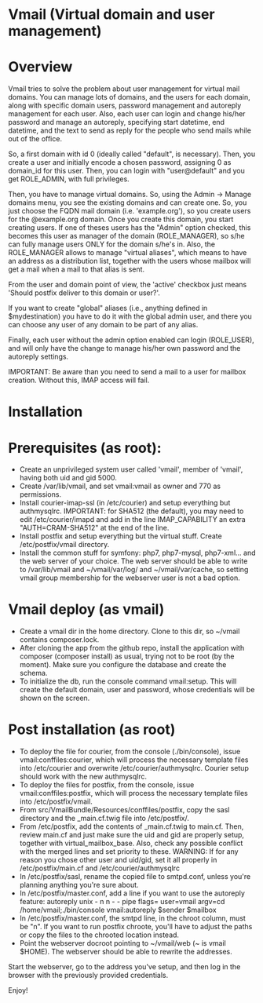 Vmail (Virtual domain and user management)
==========================================


Overview
========

Vmail tries to solve the problem about user management for virtual mail domains. You can manage lots of domains, and the users for each domain, along with specific domain users, password management and autoreply management for each user. Also, each user can login and change his/her password and manage an autoreply, specifying start datetime, end datetime, and the text to send as reply for the people who send mails while out of the office.

So, a first domain with id 0 (ideally called "default", is necessary). Then, you create a user and initially encode a chosen password, assigning 0 as domain_id for this user. Then, you can login with "user@default" and you get ROLE_ADMIN, with full privileges.

Then, you have to manage virtual domains. So, using the Admin -> Manage domains menu, you see the existing domains and can create one. So, you just choose the FQDN mail domain (i.e. 'example.org'), so you create users for the @example.org domain. Once you create this domain, you start creating users. If one of theses users has the "Admin" option checked, this becomes this user as manager of the domain (ROLE_MANAGER), so s/he can fully manage users ONLY for the domain s/he's in. Also, the ROLE_MANAGER allows to manage "virtual aliases", which means to have an address as a distribution list, together with the users whose mailbox will get a mail when a mail to that alias is sent.

From the user and domain point of view, the 'active' checkbox just means 'Should postfix deliver to this domain or user?'.

If you want to create "global" aliases (i.e., anything defined in $mydestination) you have to do it with the global admin user, and there you can choose any user of any domain to be part of any alias.

Finally, each user without the admin option enabled can login (ROLE_USER), and will only have the change to manage his/her own password and the autoreply settings.


IMPORTANT: Be aware than you need to send a mail to a user for mailbox creation. Without this, IMAP access will fail.



Installation
============

Prerequisites (as root):
=======================
- Create an unprivileged system user called 'vmail', member of 'vmail', having both uid and gid 5000.
- Create /var/lib/vmail, and set vmail:vmail as owner and 770 as permissions.
- Install courier-imap-ssl (in /etc/courier) and setup everything but authmysqlrc. IMPORTANT: for SHA512 (the default), you may need to edit /etc/courier/imapd and add in the line IMAP_CAPABILITY an extra "AUTH=CRAM-SHA512" at the end of the line.
- Install postfix and setup everything but the virtual stuff. Create /etc/postfix/vmail directory.
- Install the common stuff for symfony: php7, php7-mysql, php7-xml... and the web server of your choice. The web server should be able to write to /var/lib/vmail and ~/vmail/var/log/ and ~/vmail/var/cache, so setting vmail group membership for the webserver user is not a bad option.


Vmail deploy (as vmail)
=======================
- Create a vmail dir in the home directory. Clone to this dir, so ~/vmail contains composer.lock.
- After cloning the app from the github repo, install the application with composer (composer install) as usual, trying not to be root (by the moment). Make sure you configure the database and create the schema.
- To initialize the db, run the console command vmail:setup. This will create the default domain, user and password, whose credentials will be shown on the screen.

Post installation (as root)
===========================
- To deploy the file for courier, from the console (./bin/console), issue vmail:conffiles:courier, which will process the necessary template files into /etc/courier and overwrite /etc/courier/authmysqlrc. Courier setup should work with the new authmysqlrc.
- To deploy the files for postfix, from the console, issue vmail:conffiles:postfix, which will process the necessary template files into /etc/postfix/vmail.
- From src/VmailBundle/Resources/conffiles/postfix, copy the sasl directory and the _main.cf.twig file into /etc/postfix/.
- From /etc/postfix, add the contents of _main.cf.twig to main.cf. Then, review main.cf and just make sure the uid and gid are properly setup, together with virtual_mailbox_base. Also, check any possible conflict with the merged lines and set priority to these. WARNING: If for any reason you chose other user and uid/gid, set it all properly in /etc/postfix/main.cf and /etc/courier/authmysqlrc
- In /etc/postfix/sasl, rename the copied file to smtpd.conf, unless you're planning anything you're sure about.
- In /etc/postfix/master.conf, add a line if you want to use the autoreply feature:
autoreply  unix  -       n       n       -       -       pipe flags= user=vmail
    argv=cd /home/vmail;./bin/console vmail:autoreply $sender $mailbox
- In /etc/postfix/master.conf, the smtpd line, in the chroot column, must be "n". If you want to run postfix chroote, you'll have to adjust the paths or copy the files to the chrooted location instead.
- Point the webserver docroot pointing to ~/vmail/web (~ is vmail $HOME). The webserver should be able to rewrite the addresses.


Start the webserver, go to the address you've setup, and then log in the browser with the previously provided credentials.

Enjoy!
